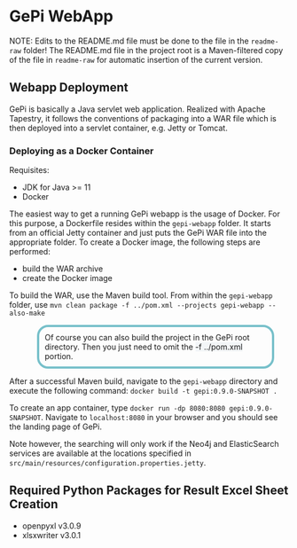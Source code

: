 # GePi WebApp

NOTE: Edits to the README.md file must be done to the file in the `readme-raw` folder! The README.md file in the project root is a Maven-filtered copy of the file in `readme-raw` for automatic insertion of the current version. 

## Webapp Deployment

GePi is basically a Java servlet web application. Realized with Apache Tapestry, it follows the conventions of packaging into a WAR file which is then deployed into a servlet container, e.g. Jetty or Tomcat.

### Deploying as a Docker Container

Requisites:
* JDK for Java >= 11
* Docker

The easiest way to get a running GePi webapp is the usage of Docker. For this purpose, a Dockerfile resides within the `gepi-webapp` folder. It starts from an official Jetty container and just puts the GePi WAR file into the appropriate folder. To create a Docker image, the following steps are performed:

* build the WAR archive
* create the Docker image

To build the WAR, use the Maven build tool. From within the `gepi-webapp` folder, use `mvn clean package -f ../pom.xml --projects gepi-webapp --also-make`
<div style="border: 4px solid #77C0CA; margin-left:50px; border-radius: 20px; width: 400px;padding: 10px">Of course you can also build the project in the GePi root directory. Then you just need to omit the <textit style="background-color:#F3F6F8">-f ../pom.xml</textit> portion.</div>

After a successful Maven build, navigate to the `gepi-webapp` directory and execute the following command: `docker build -t gepi:0.9.0-SNAPSHOT .`

To create an app container, type `docker run -dp 8080:8080 gepi:0.9.0-SNAPSHOT`. Navigate to `localhost:8080` in your browser and you should see the landing page of GePi.

Note however, the searching will only work if the Neo4j and ElasticSearch services are available at the locations specified in `src/main/resources/configuration.properties.jetty`.

## Required Python Packages for Result Excel Sheet Creation

* openpyxl v3.0.9
* xlsxwriter v3.0.1
